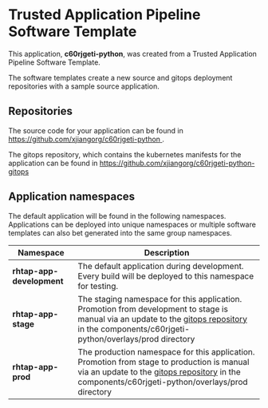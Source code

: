 # Trusted Application Pipeline Software Template

This application, **c60rjgeti-python**, was created from a Trusted Application Pipeline Software Template.

The software templates create a new source and gitops deployment repositories with a sample source application. 

## Repositories

The source code for your application can be found in [https://github.com/xjiangorg/c60rjgeti-python ](https://github.com/xjiangorg/c60rjgeti-python ).
 
The gitops repository, which contains the kubernetes manifests for the application can be found in 
[https://github.com/xjiangorg/c60rjgeti-python-gitops ](https://github.com/xjiangorg/c60rjgeti-python-gitops ) 

## Application namespaces 

The default application will be found in the following namespaces. Applications can be deployed into unique namespaces or multiple software templates can also bet generated into the same group namespaces.  

|  Namespace   |  Description   |  
| -------- | -------- |   
| **rhtap-app-development** | The default application during development. Every build will be deployed to this namespace for testing. | 
| **rhtap-app-stage** | The staging namespace for this application. Promotion from development to stage is manual via an update to the [gitops repository](https://github.com/xjiangorg/c60rjgeti-python-gitops ) in the components/c60rjgeti-python/overlays/prod directory |  
| **rhtap-app-prod** | The production namespace for this application. Promotion from stage to production is manual via an update to the [gitops repository](https://github.com/xjiangorg/c60rjgeti-python-gitops ) in the components/c60rjgeti-python/overlays/prod directory | 